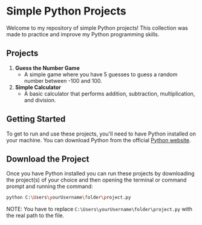 # Simple Python Projects

Welcome to my repository of simple Python projects! This collection was made to practice and improve my Python programming skills.

## Projects

1. **Guess the Number Game**
    - A simple game where you have 5 guesses to guess a random number between -100 and 100.
2. **Simple Calculator**
    - A basic calculator that performs addition, subtraction, multiplication, and division.

## Getting Started

To get to run and use these projects, you'll need to have Python installed on your machine. You can download Python from the official [Python website](https://www.python.org/).

## Download the Project

Once you have Python installed you can run these projects by downloading the project(s) of your choice and then opening the terminal or command prompt and running the command: 
```sh
python C:\Users\yourUsername\folder\project.py
```
NOTE: You have to replace `C:\Users\yourUsername\folder\project.py` with the real path to the file.
